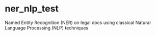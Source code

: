 # ner_nlp_test
Named Entity Recognition (NER) on legal docs using classical Natural Language Processing (NLP) techniques
